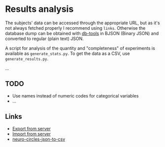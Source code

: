 # Results analysis

The subjects' data can be accessed through the appropriate URL, but as it's not always fetched properly I recommend using `links`. Otherwise the database dump can be obtained with [db-tools](https://github.com/meteor-london/db-tools) in BJSON (Binary JSON) and converted to regular (plain text) JSON.

A script for analysis of the quantity and "completeness" of experiments is available as `generate_stats.py`. To get the data as a CSV, use `generate_results.py`. 

...

## TODO

- Use names instead of numeric codes for categorical variables
- ...

## Links

- [Export from server](https://gist.github.com/olizilla/5209369)
- [Import from server](https://gist.github.com/IslamMagdy/5519514)
- [neuro-circles-json-to-csv](https://github.com/chudichudichudi/neuro-circles-json-to-csv)

